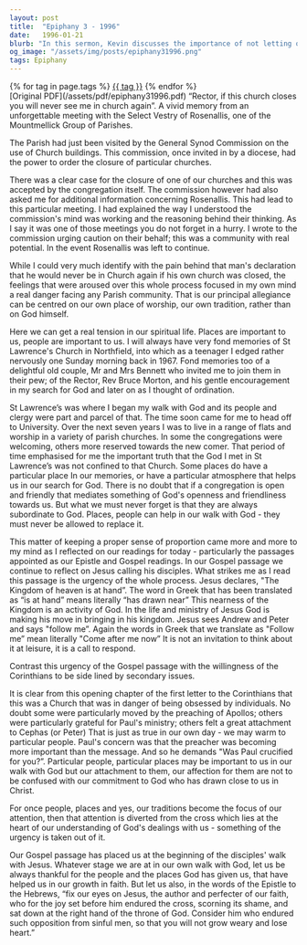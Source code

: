 ```yaml
---
layout: post
title:  "Epiphany 3 - 1996"
date:   1996-01-21
blurb: "In this sermon, Kevin discusses the importance of not letting our attachments to people, places, and traditions distract us from our commitment to God. He uses his experiences with different churches and congregations to illustrate this point. He emphasizes the urgency of Jesus' call to follow Him and the importance of focusing on the message of the Gospel rather than the preacher."
og_image: "/assets/img/posts/epiphany31996.png"
tags: Epiphany
---    
```

<div class="tag-pills">
    {% for tag in page.tags %}
    <a href="{{ site.baseurl }}/tag/{{ tag | slugify }}" class="tag-pill">{{ tag }}</a>
    {% endfor %}
</div>
[Original PDF](/assets/pdf/epiphany31996.pdf)
“Rector, if this church closes you will never see me in church again”. A vivid memory from an unforgettable meeting with the Select Vestry of Rosenallis, one of the Mountmellick Group of Parishes.

The Parish had just been visited by the General Synod Commission on the use of Church buildings. This commission, once invited in by a diocese, had the power to order the closure of particular churches.

There was a clear case for the closure of one of our churches and this was accepted by the congregation itself. The commission however had also asked me for additional information concerning Rosenallis. This had lead to this particular meeting. I had explained the way I understood the commission's mind was working and the reasoning behind their thinking. As I say it was one of those meetings you do not forget in a hurry. I wrote to the commission urging caution on their behalf; this was a community with real potential. In the event Rosenallis was left to continue.

While I could very much identify with the pain behind that man's declaration that he would never be in Church again if his own church was closed, the feelings that were aroused over this whole process focused in my own mind a real danger facing any Parish community. That is our principal allegiance can be centred on our own place of worship, our own tradition, rather than on God himself.

Here we can get a real tension in our spiritual life. Places are important to us, people are important to us. I will always have very fond memories of St Lawrence's Church in Northfield, into which as a teenager I edged rather nervously one Sunday morning back in 1967. Fond memories too of a delightful old couple, Mr and Mrs Bennett who invited me to join them in their pew; of the Rector, Rev Bruce Morton, and his gentle encouragement in my search for God and later on as I thought of ordination.

St Lawrence’s was where I began my walk with God and its people and clergy were part and parcel of that. The time soon came for me to head off to University. Over the next seven years I was to live in a range of flats and worship in a variety of parish churches. In some the congregations were welcoming, others more reserved towards the new comer. That period of time emphasised for me the important truth that the God I met in St Lawrence’s was not confined to that Church. Some places do have a particular place In our memories, or have a particular atmosphere that helps us in our search for God. There is no doubt that if a congregation is open and friendly that mediates something of God's openness and friendliness towards us. But what we must never forget is that they are always subordinate to God. Places, people can help in our walk with God - they must never be allowed to replace it.

This matter of keeping a proper sense of proportion came more and more to my mind as I reflected on our readings for today - particularly the passages appointed as our Epistle and Gospel readings. In our Gospel passage we continue to reflect on Jesus calling his disciples. What strikes me as I read this passage is the urgency of the whole process. Jesus declares, "The Kingdom of heaven is at hand”. The word in Greek that has been translated as “is at hand” means literally “has drawn near” This nearness of the Kingdom is an activity of God. In the life and ministry of Jesus God is making his move in bringing in his kingdom. Jesus sees Andrew and Peter and says "follow me”. Again the words in Greek that we translate as "Follow me” mean literally "Come after me now” It is not an invitation to think about it at leisure, it is a call to respond.

Contrast this urgency of the Gospel passage with the willingness of the Corinthians to be side lined by secondary issues.

It is clear from this opening chapter of the first letter to the Corinthians that this was a Church that was in danger of being obsessed by individuals. No doubt some were particularly moved by the preaching of Apollos; others were particularly grateful for Paul's ministry; others felt a great attachment to Cephas (or Peter) That is just as true in our own day - we may warm to particular people. Paul's concern was that the preacher was becoming more important than the message. And so he demands "Was Paul crucified for you?”. Particular people, particular places may be important to us in our walk with God but our attachment to them, our affection for them are not to be confused with our commitment to God who has drawn close to us in Christ.

For once people, places and yes, our traditions become the focus of our attention, then that attention is diverted from the cross which lies at the heart of our understanding of God's dealings with us - something of the urgency is taken out of it.

Our Gospel passage has placed us at the beginning of the disciples' walk with Jesus. Whatever stage we are at in our own walk with God, let us be always thankful for the people and the places God has given us, that have helped us in our growth in faith. But let us also, in the words of the Epistle to the Hebrews, “fix our eyes on Jesus, the author and perfecter of our faith, who for the joy set before him endured the cross, scorning its shame, and sat down at the right hand of the throne of God. Consider him who endured such opposition from sinful men, so that you will not grow weary and lose heart.”
